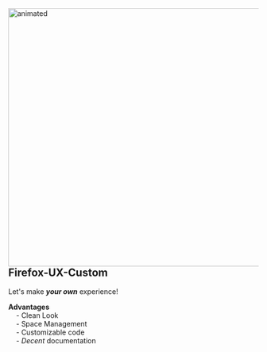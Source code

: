 <img align="right" width="520" src="https://media.giphy.com/media/OyHJuBRcdejseJu98s/giphy.gif" alt="animated" />  

## Firefox-UX-Custom
Let's make ***your own*** experience! <br>

**Advantages**<br>
    - Clean Look<br>
    - Space Management<br>
    - Customizable code<br>
    - *Decent* documentation
    
